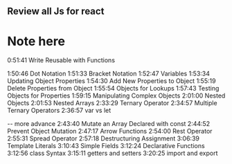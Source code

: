 ## Review all Js for react
# Note here


0:51:41 Write Reusable with Functions

1:50:46 Dot Notation
1:51:33 Bracket Notation
1:52:47 Variables
1:53:34 Updating Object Properties
1:54:30 Add New Properties to Object
1:55:19 Delete Properties from Object
1:55:54 Objects for Lookups
1:57:43 Testing Objects for Properties
1:59:15 Manipulating Complex Objects
2:01:00 Nested Objects
2:01:53 Nested Arrays
2:33:29 Ternary Operator
2:34:57 Multiple Ternary Operators
2:36:57 var vs let


-- more advance
2:43:40 Mutate an Array Declared with const
2:44:52 Prevent Object Mutation
2:47:17 Arrow Functions
2:54:00 Rest Operator
2:55:31 Spread Operator
2:57:18 Destructuring Assignment
3:06:39 Template Literals
3:10:43 Simple Fields
3:12:24 Declarative Functions
3:12:56 class Syntax
3:15:11 getters and setters
3:20:25 import and export